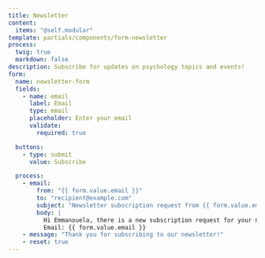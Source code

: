 ```yaml
---
title: Newsletter
content:
  items: "@self.modular"
template: partials/components/form-newsletter
process:
  twig: true
  markdown: false
description: Subscribe for updates on psychology topics and events!
form:
  name: newsletter-form
  fields:
    - name: email
      label: Email
      type: email
      placeholder: Enter your email
      validate:
        required: true

  buttons:
    - type: submit
      value: Subscribe

  process:
    - email:
        from: "{{ form.value.email }}"
        to: "recipient@example.com"
        subject: "Newsletter subscription request from {{ form.value.email }}"
        body: |
          Hi Emmanouela, there is a new subscription request for your newsletter.
          Email: {{ form.value.email }}
    - message: "Thank you for subscribing to our newsletter!"
    - reset: true
---
```

